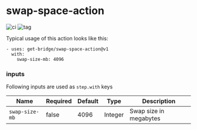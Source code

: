 # swap-space-action

![ci](https://github.com/get-bridge/swap-space-action/workflows/ci/badge.svg)
![tag](https://img.shields.io/github/v/tag/get-bridge/swap-space-action?sort=semver)

Typical usage of this action looks like this:

    - uses: get-bridge/swap-space-action@v1
      with:
        swap-size-mb: 4096

### inputs

Following inputs are used as `step.with` keys

| Name           | Required  | Default  | Type    | Description                         |
|----------------|-----------|----------|---------|-------------------------------------|
| `swap-size-mb` | false     | 4096     | Integer | Swap size in megabytes              |
